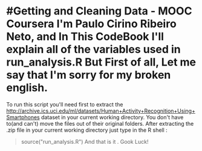 #Getting and Cleaning Data - MOOC Coursera
I'm Paulo Cirino Ribeiro Neto, and In This CodeBook I'll explain all of the variables used in run_analysis.R
But First of all, Let me say that I'm sorry for my broken english.
==================================================================

To run this script you'll need first to extract the http://archive.ics.uci.edu/ml/datasets/Human+Activity+Recognition+Using+Smartphones dataset in your current working directory.
You don't have to(and can't) move the files out of their original folders.
After extracting the .zip file in your current working directory just type in the R shell :
>source("run_analysis.R")
And that is it .
Gook Luck!

